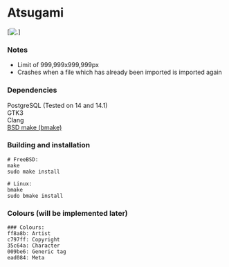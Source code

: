 Atsugami
========
[![.](https://github.com/natem-nvsd/atsugami/blob/master/readme_header_picture.png)]

### Notes
*	Limit of 999,999x999,999px  
*	Crashes when a file which has already been imported is imported again  

### Dependencies
PostgreSQL (Tested on 14 and 14.1)  
GTK3  
Clang  
[BSD make (bmake)](https://github.com/natem-nvsd/bmake)

### Building and installation
```
# FreeBSD:
make
sudo make install

# Linux:
bmake
sudo bmake install
```  

### Colours (will be implemented later)
```
### Colours:
ff8a8b: Artist  
c797ff: Copyright  
35c64a: Character  
009be6: Generic tag  
ead084: Meta    
```
